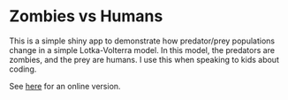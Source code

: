 # Zombies vs Humans

This is a simple shiny app to demonstrate how predator/prey populations change in a simple Lotka-Volterra model. In this model, the predators are zombies, and the prey are humans. I use this when speaking to kids about coding.

See [here]() for an online version.
